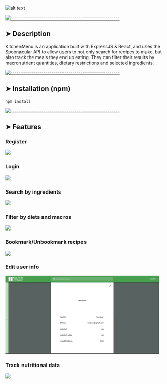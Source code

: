 ![alt text](/front-end/src/images/logo.png "Text")

[![-----------------------------------------------------](https://raw.githubusercontent.com/andreasbm/readme/master/assets/lines/colored.png)](#description)

## ➤ Description

KitchenMenu is an application built with ExpressJS & React, and uses the Spoonacular API to allow users to not only search for recipes to make, but also track the meals they end up eating. They can filter their results by macronutrient quantities, dietary restrictions and selected ingredients.

[![-----------------------------------------------------](https://raw.githubusercontent.com/andreasbm/readme/master/assets/lines/colored.png)](#installation)

## ➤ Installation (npm)

```
npm install
```

[![-----------------------------------------------------](https://raw.githubusercontent.com/andreasbm/readme/master/assets/lines/colored.png)](#features)

## ➤ Features

### Register

![](kitchenmenu_screenshots/register.gif)

### Login

![](kitchenmenu_screenshots/login.gif)

### Search by ingredients

![](kitchenmenu_screenshots/kitchen_page.gif)

### Filter by diets and macros

![](kitchenmenu_screenshots/homepage_filter.gif)

### Bookmark/Unbookmark recipes

![](kitchenmenu_screenshots/bookmark.gif)

### Edit user info

![](kitchenmenu_screenshots/edit_profile.gif)

### Track nutritional data

![](kitchenmenu_screenshots/meal_tracker.gif)
